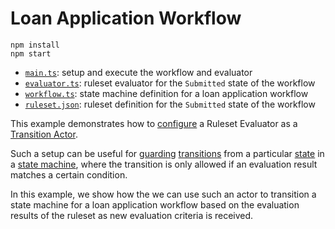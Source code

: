 # Loan Application Workflow

```
npm install
npm start
```

- [`main.ts`](./main.ts): setup and execute the workflow and evaluator
- [`evaluator.ts`](./evaluator.ts): ruleset evaluator for the `Submitted` state of the workflow
- [`workflow.ts`](./workflow.ts): state machine definition for a loan application workflow
- [`ruleset.json`](./ruleset.json): ruleset definition for the `Submitted` state of the workflow

This example demonstrates how to [configure](./evaluator.ts) a Ruleset Evaluator as a [Transition Actor](https://stately.ai/docs/transition-actors).

Such a setup can be useful for [guarding](https://stately.ai/docs/guards) [transitions](https://stately.ai/docs/transitions) from a particular [state](https://stately.ai/docs/states) in a [state machine](https://stately.ai/docs/machines), where the transition is only allowed if an evaluation result matches a certain condition.

In this example, we show how the we can use such an actor to transition a state machine for a loan application workflow based on the evaluation results of the ruleset as new evaluation criteria is received.
